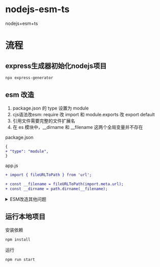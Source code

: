 # nodejs-esm-ts

nodejs+esm+ts

# 流程

## express生成器初始化nodejs项目

```bash
npx express-generator
```

## esm 改造

1. package.json 的 type 设置为 module
2. cjs语法改esm: require 改 import 和 module.exports 改 export default
3. 引用文件需要完整的文件扩展名
4. 在 es 模块中，__dirname 和 __filename 这两个全局变量并不存在

package.json

```diff
{
+ "type": "module",
}
```

app.js

```diff
+ import { fileURLToPath } from 'url';

+ const __filename = fileURLToPath(import.meta.url);
+ const __dirname = path.dirname(__filename);
```

<details>
<summary>ESM改造其他问题</summary>

ESM 需要明确的文件扩展名，不能省略

```plaintext
Error [ERR_MODULE_NOT_FOUND]: Cannot find module XXX imported from XXX
```

在 ES 模块中，__dirname 和 __filename 这两个全局变量并不存在

```plaintext
ReferenceError: __dirname is not defined in ES module scope
```

</details>

## 运行本地项目

安装依赖

```bash
npm install
```

运行

```bash
npm run start
```
